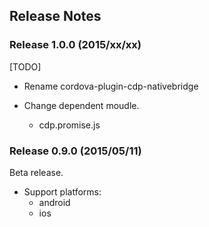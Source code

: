 ﻿## Release Notes

### Release 1.0.0 (2015/xx/xx)

[TODO]

* Rename cordova-plugin-cdp-nativebridge

* Change dependent moudle.
  - cdp.promise.js


### Release 0.9.0 (2015/05/11)

Beta release.

* Support platforms:
  * android
  * ios

